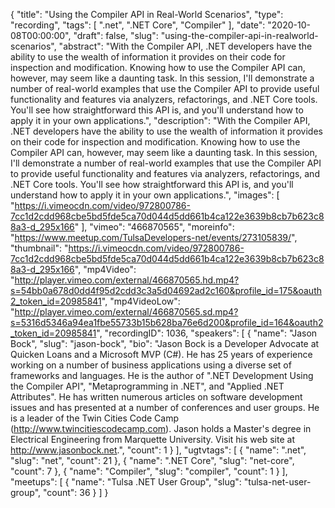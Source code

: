 {
  "title": "Using the Compiler API in Real-World Scenarios",
  "type": "recording",
  "tags": [
    ".net",
    ".NET Core",
    "Compiler"
  ],
  "date": "2020-10-08T00:00:00",
  "draft": false,
  "slug": "using-the-compiler-api-in-realworld-scenarios",
  "abstract": "With the Compiler API, .NET developers have the ability to use the wealth of information it provides on their code for inspection and modification. Knowing how to use the Compiler API can, however, may seem like a daunting task. In this session, I'll demonstrate a number of real-world examples that use the Compiler API to provide useful functionality and features via analyzers, refactorings, and .NET Core tools. You'll see how straightforward this API is, and you'll understand how to apply it in your own applications.",
  "description": "With the Compiler API, .NET developers have the ability to use the wealth of information it provides on their code for inspection and modification. Knowing how to use the Compiler API can, however, may seem like a daunting task. In this session, I'll demonstrate a number of real-world examples that use the Compiler API to provide useful functionality and features via analyzers, refactorings, and .NET Core tools. You'll see how straightforward this API is, and you'll understand how to apply it in your own applications.",
  "images": [
    "https://i.vimeocdn.com/video/972800786-7cc1d2cdd968cbe5bd5fde5ca70d044d5dd661b4ca122e3639b8cb7b623c88a3-d_295x166"
  ],
  "vimeo": "466870565",
  "moreinfo": "https://www.meetup.com/TulsaDevelopers-net/events/273105839/",
  "thumbnail": "https://i.vimeocdn.com/video/972800786-7cc1d2cdd968cbe5bd5fde5ca70d044d5dd661b4ca122e3639b8cb7b623c88a3-d_295x166",
  "mp4Video": "http://player.vimeo.com/external/466870565.hd.mp4?s=54bb0a678d0dd4f95d2cdd3c3a5d04692ad2c160&profile_id=175&oauth2_token_id=20985841",
  "mp4VideoLow": "http://player.vimeo.com/external/466870565.sd.mp4?s=5316d5346a94ea1fbe55733b15b628ba76e6d200&profile_id=164&oauth2_token_id=20985841",
  "recordingID": 1036,
  "speakers": [
    {
      "name": "Jason Bock",
      "slug": "jason-bock",
      "bio": "Jason Bock is a Developer Advocate at Quicken Loans and a Microsoft MVP (C#). He has 25 years of experience working on a number of business applications using a diverse set of frameworks and languages. He is the author of \".NET Development Using the Compiler API\", \"Metaprogramming in .NET\", and \"Applied .NET Attributes\". He has written numerous articles on software development issues and has presented at a number of conferences and user groups. He is a leader of the Twin Cities Code Camp (http://www.twincitiescodecamp.com). Jason holds a Master's degree in Electrical Engineering from Marquette University. Visit his web site at http://www.jasonbock.net.",
      "count": 1
    }
  ],
  "ugtvtags": [
    {
      "name": ".net",
      "slug": "net",
      "count": 21
    },
    {
      "name": ".NET Core",
      "slug": "net-core",
      "count": 7
    },
    {
      "name": "Compiler",
      "slug": "compiler",
      "count": 1
    }
  ],
  "meetups": [
    {
      "name": "Tulsa .NET User Group",
      "slug": "tulsa-net-user-group",
      "count": 36
    }
  ]
}